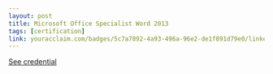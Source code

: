 ```yaml
---
layout: post
title: Microsoft Office Specialist Word 2013
tags: [certification]
link: youracclaim.com/badges/5c7a7892-4a93-496a-96e2-de1f891d79e0/linked_in_profile
---
```


<a href="youracclaim.com/badges/5c7a7892-4a93-496a-96e2-de1f891d79e0/linked_in_profile">See credential</a>
